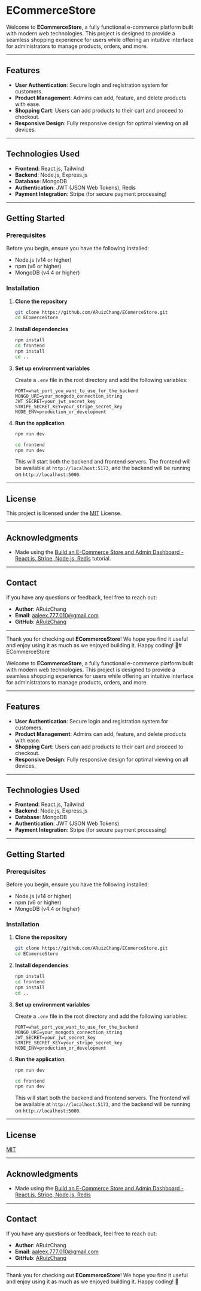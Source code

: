 # ECommerceStore

Welcome to **ECommerceStore**, a fully functional e-commerce platform built with modern web technologies. This project is designed to provide a seamless shopping experience for users while offering an intuitive interface for administrators to manage products, orders, and more.

---

## Features

- **User Authentication**: Secure login and registration system for customers.
- **Product Management**: Admins can add, feature, and delete products with ease.
- **Shopping Cart**: Users can add products to their cart and proceed to checkout.
- **Responsive Design**: Fully responsive design for optimal viewing on all devices.

---

## Technologies Used

- **Frontend**: React.js, Tailwind
- **Backend**: Node.js, Express.js
- **Database**: MongoDB
- **Authentication**: JWT (JSON Web Tokens), Redis
- **Payment Integration**: Stripe (for secure payment processing)

---

## Getting Started

### Prerequisites

Before you begin, ensure you have the following installed:

- Node.js (v14 or higher)
- npm (v6 or higher)
- MongoDB (v4.4 or higher)

### Installation

1. **Clone the repository**

   ```bash
   git clone https://github.com/ARuizChang/EComerceStore.git
   cd EComerceStore
   ```

2. **Install dependencies**

   ```bash
   npm install
   cd frontend
   npm install
   cd ..
   ```

3. **Set up environment variables**

   Create a `.env` file in the root directory and add the following variables:

   ```env
   PORT=what_port_you_want_to_use_for_the_backend
   MONGO_URI=your_mongodb_connection_string
   JWT_SECRET=your_jwt_secret_key
   STRIPE_SECRET_KEY=your_stripe_secret_key
   NODE_ENV=production_or_development
   ```

4. **Run the application**

   ```bash
   npm run dev
   ```
   ```bash
   cd frontend
   npm run dev
   ```

   This will start both the backend and frontend servers. The frontend will be available at `http://localhost:5173`, and the backend will be running on `http://localhost:5000`.

---

## License

This project is licensed under the [MIT](https://choosealicense.com/licenses/mit/) License.

---

## Acknowledgments

- Made using the [Build an E-Commerce Store and Admin Dashboard - React.js, Stripe, Node.js, Redis](https://youtu.be/sX57TLIPNx8?si=JmmIlHWB0ZAoaWAW) tutorial.

---

## Contact

If you have any questions or feedback, feel free to reach out:

- **Author**: ARuizChang
- **Email**: aaleex.777.010@gmail.com
- **GitHub**: [ARuizChang](https://github.com/ARuizChang)

---

Thank you for checking out **ECommerceStore**! We hope you find it useful and enjoy using it as much as we enjoyed building it. Happy coding! 🚀# ECommerceStore

Welcome to **ECommerceStore**, a fully functional e-commerce platform built with modern web technologies. This project is designed to provide a seamless shopping experience for users while offering an intuitive interface for administrators to manage products, orders, and more.

---

## Features

- **User Authentication**: Secure login and registration system for customers.
- **Product Management**: Admins can add, feature, and delete products with ease.
- **Shopping Cart**: Users can add products to their cart and proceed to checkout.
- **Responsive Design**: Fully responsive design for optimal viewing on all devices.

---

## Technologies Used

- **Frontend**: React.js, Tailwind
- **Backend**: Node.js, Express.js
- **Database**: MongoDB
- **Authentication**: JWT (JSON Web Tokens)
- **Payment Integration**: Stripe (for secure payment processing)

---

## Getting Started

### Prerequisites

Before you begin, ensure you have the following installed:

- Node.js (v14 or higher)
- npm (v6 or higher)
- MongoDB (v4.4 or higher)

### Installation

1. **Clone the repository**

   ```bash
   git clone https://github.com/ARuizChang/EComerceStore.git
   cd EComerceStore
   ```

2. **Install dependencies**

   ```bash
   npm install
   cd frontend
   npm install
   cd ..
   ```

3. **Set up environment variables**

   Create a `.env` file in the root directory and add the following variables:

   ```env
   PORT=what_port_you_want_to_use_for_the_backend
   MONGO_URI=your_mongodb_connection_string
   JWT_SECRET=your_jwt_secret_key
   STRIPE_SECRET_KEY=your_stripe_secret_key
   NODE_ENV=production_or_development
   ```

4. **Run the application**


   ```bash
   npm run dev
   ```
   ```bash
   cd frontend
   npm run dev
   ```

   This will start both the backend and frontend servers. The frontend will be available at `http://localhost:5173`, and the backend will be running on `http://localhost:5000`.

---

## License

[MIT](https://choosealicense.com/licenses/mit/)

---

## Acknowledgments

- Made using the [Build an E-Commerce Store and Admin Dashboard - React.js, Stripe, Node.js, Redis](https://youtu.be/sX57TLIPNx8?si=JmmIlHWB0ZAoaWAW)

---

## Contact

If you have any questions or feedback, feel free to reach out:

- **Author**: ARuizChang
- **Email**: aaleex.777.010@gmail.com
- **GitHub**: [ARuizChang](https://github.com/ARuizChang)

---

Thank you for checking out **ECommerceStore**! We hope you find it useful and enjoy using it as much as we enjoyed building it. Happy coding! 🚀
